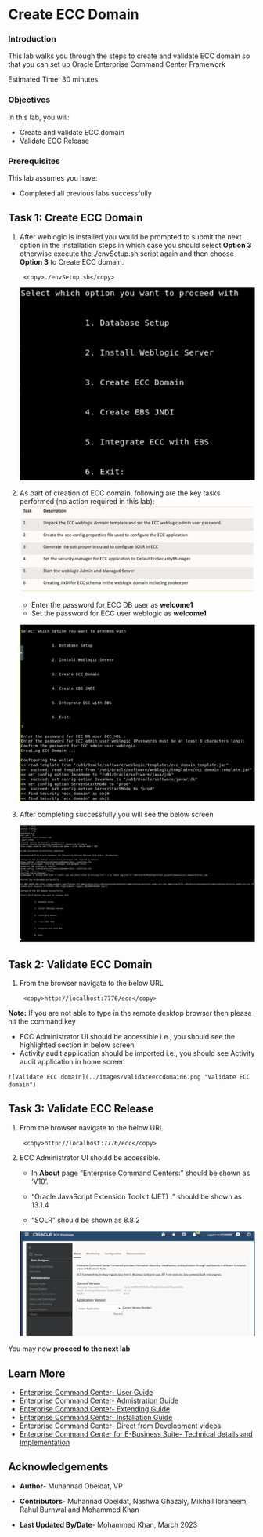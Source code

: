 # Create ECC Domain

### Introduction


This lab walks you through the steps to create and validate ECC domain so that you can set up Oracle Enterprise Command Center Framework

Estimated Time: 30 minutes

### Objectives
In this lab, you will:
* Create and validate ECC domain
* Validate ECC Release


### Prerequisites

This lab assumes you have:
* Completed all previous labs successfully 

##  

## Task 1: Create ECC Domain

1. After weblogic is installed you would be prompted to submit the next option in the installation steps in which case you should  select **Option 3** otherwise execute the ./envSetup.sh script again and then choose **Option 3** to Create ECC domain. 


    ```
  	 <copy>./envSetup.sh</copy>
    ```
    ![Select option 3](../images/selectoption.png "Select option 3")


2. As part of creation of ECC domain, following are the key tasks performed (no action required in this lab):
    ![These are the key tasks performed](../images/eccdomain.png "Key tasks performed")
    - Enter the password for ECC DB user as **welcome1** 
    - Set the password for ECC user weblogic as **welcome1**



    ![Create ECC domain by entering ECC dB user and weblogic passwords](../images/weblogic1000.png "Create ECC domain")

3. After completing successfully you will see the below screen

    ![Create ECC domain](../images/eccdomainsuccess.png "Create ECC domain")


## Task 2: Validate ECC Domain

1. From the browser navigate to the below URL 

    ```
  	 <copy>http://localhost:7776/ecc</copy>
    ```

**Note:** If you are not able to type in the remote desktop browser then please hit the command key


   * ECC Administrator UI should be accessible i.e., you should see the highlighted section in below  screen
   * Activity audit application should be imported i.e., you should see Activity audit application in home screen


    ![Validate ECC domain](../images/validateeccdomain6.png "Validate ECC domain")




## Task 3: Validate ECC Release


1. From the browser navigate to the below URL


    ```
  	 <copy>http://localhost:7776/ecc</copy>
    ```

2. ECC Administrator UI should be accessible.

   * In **About** page “Enterprise Command Centers:” should be shown as ‘V10’.

   * “Oracle JavaScript Extension Toolkit (JET) :” should be shown as 13.1.4 

   * “SOLR” should be shown as 8.8.2

    ![Validate ECC release](../images/validateabout5.png "Validate ECC release")



You may now **proceed to the next lab**


## Learn More
* [Enterprise Command Center- User Guide](https://docs.oracle.com/cd/E26401_01/doc.122/e22956/T27641T671922.htm)
* [Enterprise Command Center- Admistration Guide](https://docs.oracle.com/cd/E26401_01/doc.122/f34732/toc.htm)
* [Enterprise Command Center- Extending Guide](https://docs.oracle.com/cd/E26401_01/doc.122/f21671/T673609T673618.htm)
* [Enterprise Command Center- Installation Guide](https://support.oracle.com/epmos/faces/DocumentDisplay?_afrLoop=264801675930013&id=2495053.1&_afrWindowMode=0&_adf.ctrl-state=1c6rxqpyoj_102)
* [Enterprise Command Center- Direct from Development videos](https://learn.oracle.com/ols/course/ebs-enterprise-command-centers-direct-from-development/50662/60350)
* [Enterprise Command Center for E-Business Suite- Technical details and Implementation](https://mylearn.oracle.com/ou/component/-/117416)

## Acknowledgements

* **Author**- Muhannad Obeidat, VP

* **Contributors**-  Muhannad Obeidat, Nashwa Ghazaly, Mikhail Ibraheem, Rahul Burnwal and Mohammed Khan

* **Last Updated By/Date**- Mohammed Khan, March 2023

